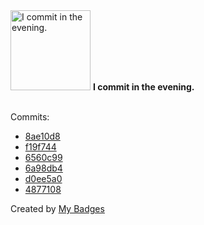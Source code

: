 <img src="https://my-badges.github.io/my-badges/evening-commits.png" alt="I commit in the evening." title="I commit in the evening." width="128">
<strong>I commit in the evening.</strong>
<br><br>

Commits:

- <a href="https://github.com/snyssen/infra-snyssen.be/commit/8ae10d8218a3c18f6ec6d7019f7c02ecd9bc9dda">8ae10d8</a>
- <a href="https://github.com/snyssen/infra-snyssen.be/commit/f19f7441bfb7737ec4f0bcfc29ebdc327f221b93">f19f744</a>
- <a href="https://github.com/snyssen/infra-snyssen.be/commit/6560c998257f99cf86521dbbae09e0db280a5cee">6560c99</a>
- <a href="https://github.com/snyssen/infra-snyssen.be/commit/6a98db4b72b4e3c5bdae455af0bc8c5aedc2dc48">6a98db4</a>
- <a href="https://github.com/snyssen/infra-snyssen.be/commit/d0ee5a0c99e964c8a5cee33ad68aa20531af7ef9">d0ee5a0</a>
- <a href="https://github.com/snyssen/infra-snyssen.be/commit/487710832cab1be5a8f5f302bcf5e9c17c95a544">4877108</a>


Created by <a href="https://github.com/my-badges/my-badges">My Badges</a>